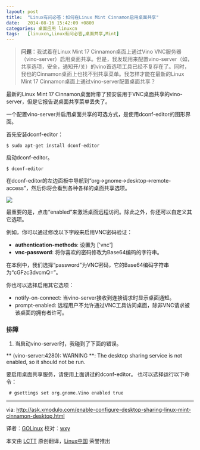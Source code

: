 ```yaml
---
layout: post
title:	"Linux有问必答：如何在Linux Mint Cinnamon启用桌面共享"
date:	2014-08-16 15:42:09 +0800 
categories:	桌面应用 linuxcn 
tags:	[linuxcn,Linux有问必答,桌面共享,Mint]
---
```




> 
> **问题**：我试着在Linux Mint 17 Cinnamon桌面上通过Vino VNC服务器（vino-server）启用桌面共享。但是，我发现用来配置vino-server（如，共享选项，安全，通知开/关）的vino首选项工具已经不复存在了。同时，我也的Cinnamon桌面上也找不到共享菜单。我怎样才能在最新的Linux Mint 17 Cinnamon桌面上通过vino-server配置桌面共享？
> 
> 
> 


最新的Linux Mint 17 Cinnamon桌面附带了预安装用于VNC桌面共享的vino-server，但是它报告说桌面共享菜单丢失了。


一个配置vino-server并启用桌面共享的可选方式，是使用dconf-editor的图形界面。


首先安装dconf-editor：



```
$ sudo apt-get install dconf-editor

```

启动dconf-editor。



```
$ dconf-editor

```

在dconf-editor的左边面板中导航到“org->gnome->desktop->remote-access”，然后你将会看到各种各样的桌面共享选项。


![](/Asserts/Images//attachment/album/201408/16/154214w4j1j2elyx4y9ajl.jpg)


最重要的是，点击“enabled”来激活桌面远程访问。除此之外，你还可以自定义其它选项。


例如，你可以通过修改以下字段来启用VNC密码验证：


* **authentication-methods**: 设置为 ['vnc']
* **vnc-password**: 将你喜欢的密码修改为Base64编码的字符串。


在本例中，我们选择“password”为VNC密码，它的Base64编码字符串为“cGFzc3dvcmQ=”。


你也可以选择启用其它选项：


* notify-on-connect: 当vino-server接收到连接请求时显示桌面通知。
* prompt-enabled: 远程用户不允许通过VNC工具访问桌面，除非VNC请求被该桌面的拥有者许可。


### 排障


1. 当启动vino-server时，我碰到了下面的错误。


\*\* (vino-server:4280): WARNING \*\*: The desktop sharing service is not enabled, so it should not be run.


要启用桌面共享服务，请使用上面讲过的dconf-editor。 也可以选择运行以下命令：



```
 # gsettings set org.gnome.Vino enabled true 

```



---


via: <http://ask.xmodulo.com/enable-configure-desktop-sharing-linux-mint-cinnamon-desktop.html>


译者：[GOLinux](https://github.com/GOLinux) 校对：[wxy](https://github.com/wxy)


本文由 [LCTT](https://github.com/LCTT/TranslateProject) 原创翻译，[Linux中国](http://linux.cn/) 荣誉推出
